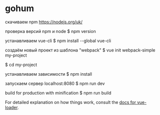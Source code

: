 # gohum

скачиваем npm
https://nodejs.org/uk/

проверка версий npm и node
$ npm version

устанавливаем vue-cli
$ npm install --global vue-cli

создаём новый проект из шаблона "webpack"
$ vue init webpack-simple my-project

$ cd my-project

устанавливаем зависимости
$ npm install

запускаем сервер localhost:8080
$ npm run dev

build for production with minification
$ npm run build

For detailed explanation on how things work, consult the [docs for vue-loader](http://vuejs.github.io/vue-loader).
